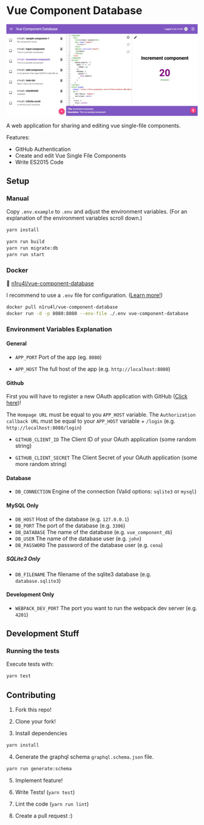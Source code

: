 # Vue Component Database

![Preview Image](./preview.jpg)

A web application for sharing and editing vue single-file components.

Features:
- GitHub Authentication
- Create and edit Vue Single File Components
- Write ES2015 Code

## Setup

### Manual

Copy `.env.example` to `.env` and adjust the environment variables. (For an explanation of the environment variables scroll down.)

```bash
yarn install
```

```bash
yarn run build
yarn run migrate:db
yarn run start
```

### Docker

:whale: [n1ru4l/vue-component-database](https://hub.docker.com/r/n1ru4l/vue-component-database/)

I recommend to use a `.env` file for configuration. ([Learn more!](https://docs.docker.com/engine/reference/commandline/run/#set-environment-variables--e---env---env-file))

```bash
docker pull n1ru4l/vue-component-database
docker run -d -p 8080:8080 --env-file ./.env vue-component-database
```

### Environment Variables Explanation

#### General

* `APP_PORT` Port of the app (eg. `8080`)

* `APP_HOST` The full host of the app (e.g. `http://localhost:8080`)

#### Github

First you will have to register a new OAuth application with GitHub ([Click here](https://github.com/settings/applications/new))! 

The `Hompage URL` must be equal to you `APP_HOST` variable. The `Authorization callback URL` must be equal to your `APP_HOST` variable + `/login` (e.g. `http://localhost:8080/login`)

* `GITHUB_CLIENT_ID` The Client ID of your OAuth application (some random string)

* `GITHUB_CLIENT_SECRET` The Client Secret of your OAuth application (some more random string)

#### Database

* `DB_CONNECTION` Engine of the connection (Valid options: `sqlite3` or `mysql`)

#### MySQL Only

* `DB_HOST` Host of the database (e.g. `127.0.0.1`)
* `DB_PORT` The port of the database (e.g. `3306`)
* `DB_DATABASE` The name of the database (e.g. `vue_component_db`)
* `DB_USER` The name of the database user (e.g. `john`)
* `DB_PASSWORD` The password of the database user (e.g. `cena`)

##### SQLite3 Only

* `DB_FILENAME` The filename of the sqlite3 database (e.g. `database.sqlite3`)

#### Development Only

* `WEBPACK_DEV_PORT` The port you want to run the webpack dev server (e.g. `4201`)

## Development Stuff


### Running the tests


Execute tests with:

```bash
yarn test
```

## Contributing

1. Fork this repo!

2. Clone your fork!

3. Install dependencies

```bash
yarn install
```

4. Generate the graphql schema `graphql.schema.json` file.

```bash
yarn run generate:schema
```

5. Implement feature!

6. Write Tests! (`yarn test`)

7. Lint the code (`yarn run lint`)

48. Create a pull request :)
